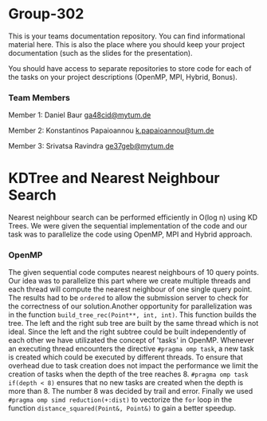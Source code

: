 # Group-302

This is your teams documentation repository. 
You can find informational material here. 
This is also the place where you should keep your project documentation (such as the slides for the presentation).

You should have access to separate repositories to store code for each of the tasks on your project descriptions (OpenMP, MPI, Hybrid, Bonus).

### Team Members

Member 1: Daniel Baur <ga48cid@mytum.de>

Member 2: Konstantinos Papaioannou <k.papaioannou@tum.de>

Member 3: Srivatsa Ravindra <ge37geb@mytum.de>

# KDTree and Nearest Neighbour Search
Nearest neighbour search can be performed efficiently in O(log n) using KD Trees.
We were given the sequential implementation of the code and our task was to parallelize the code using OpenMP, MPI and Hybrid approach.

### OpenMP
The given sequential code computes nearest neighbours of 10 query points. 
Our idea was to parallelize this part where we create multiple threads and each thread will compute the nearest neighbour of one single query point.
The results had to be `ordered` to allow the submission server to check for the correctness of our solution.Another opportunity for parallelization was in the function `build_tree_rec(Point**, int, int)`. This function builds
the tree. The left and the right sub tree are built by the same thread which is not ideal. Since the 
left and the right subtree could be built independently of each other we have utilizated
the concept of 'tasks' in OpenMP. Whenever an executing thread encounters the directive
`#pragma omp task`, a new task is created which could be executed by different threads.
To ensure that overhead due to task creation does not impact the performance we limit
the creation of tasks when the depth of the tree reaches 8. `#pragma omp task if(depth < 8)`
ensures that no new tasks are created when the depth is more than 8. The number 8 was decided by 
trail and error. Finally we used `#pragma omp simd reduction(+:dist)` to vectorize the `for` loop in the 
function `distance_squared(Point&, Point&)` to gain a better speedup.